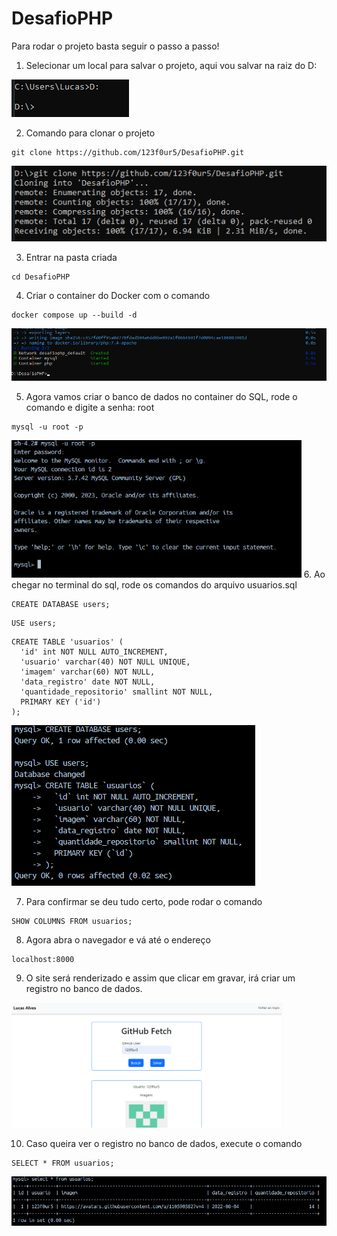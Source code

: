 # DesafioPHP
 
Para rodar o projeto basta seguir o passo a passo!

1. Selecionar um local para salvar o projeto, aqui vou salvar na raiz do D:<br>
<img src="https://github.com/123f0ur5/DesafioPHP/blob/main/imgs/D.png?raw=true"/>


2. Comando para clonar o projeto

```
git clone https://github.com/123f0ur5/DesafioPHP.git
```
<img src="https://github.com/123f0ur5/DesafioPHP/blob/main/imgs/CLONE.png"/>

3. Entrar na pasta criada
```
cd DesafioPHP
```

4. Criar o container do Docker com o comando
```
docker compose up --build -d
```
<img src="https://github.com/123f0ur5/DesafioPHP/blob/main/imgs/DOCKERBUILD.png"/>

5. Agora vamos criar o banco de dados no container do SQL, rode o comando e digite a senha: root
```
mysql -u root -p
```
<img src="https://github.com/123f0ur5/DesafioPHP/blob/main/imgs/SQL.png" height="220px"/>
6. Ao chegar no terminal do sql, rode os comandos do arquivo usuarios.sql

```
CREATE DATABASE users;
```
```
USE users;
```
```
CREATE TABLE 'usuarios' (
  'id' int NOT NULL AUTO_INCREMENT,
  'usuario' varchar(40) NOT NULL UNIQUE,
  'imagem' varchar(60) NOT NULL,
  'data_registro' date NOT NULL,
  'quantidade_repositorio' smallint NOT NULL,
  PRIMARY KEY ('id')
);
```

<img src="https://github.com/123f0ur5/DesafioPHP/blob/main/imgs/CREATINGTABLE.png"/>

7. Para confirmar se deu tudo certo, pode rodar o comando
```
SHOW COLUMNS FROM usuarios;
```

8. Agora abra o navegador e vá até o endereço
```
localhost:8000
```

9. O site será renderizado e assim que clicar em gravar, irá criar um registro no banco de dados.
<img src="https://github.com/123f0ur5/DesafioPHP/blob/main/imgs/WEBSITE.png" height="200px"/>


10. Caso queira ver o registro no banco de dados, execute o comando

```
SELECT * FROM usuarios;
```
<img src="https://github.com/123f0ur5/DesafioPHP/blob/main/imgs/CONSULTASQL.png"/>

